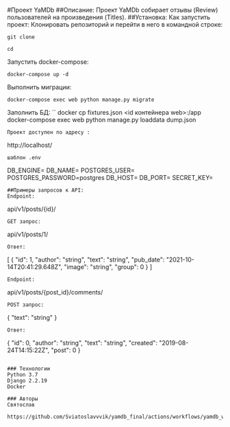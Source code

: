 #Проект YaMDb
##Описание:
Проект YaMDb собирает отзывы (Review) пользователей на произведения (Titles).
##Установка:
Как запустить проект:
Клонировать репозиторий и перейти в него в командной строке:
```
git clone 
```
```
cd 
```
Запустить docker-compose:
```
docker-compose up -d
```
Выполнить миграции:
```
docker-compose exec web python manage.py migrate
```
Заполнить БД:
``
docker cp fixtures.json <id контейнера web>:/app
docker-compose exec web python manage.py loaddata dump.json
```
Проект доступен по адресу :
```
http://localhost/
```
шаблон .env
```
DB_ENGINE=
DB_NAME=
POSTGRES_USER=
POSTGRES_PASSWORD=postgres
DB_HOST=
DB_PORT=
SECRET_KEY=
```
##Примеры запросов к API:
Endpoint:
```
api/v1/posts/{id}/
```
GET запрос:
```
api/v1/posts/1/
```
Ответ:
```
[
    {
      "id": 1,
      "author": "string",
      "text": "string",
      "pub_date": "2021-10-14T20:41:29.648Z",
      "image": "string",
      "group": 0
    }
]
```
Endpoint:
```
api/v1/posts/{post_id}/comments/
```
POST запрос:
```
{
"text": "string"
}
```
Ответ:
```
{
"id": 0,
"author": "string",
"text": "string",
"created": "2019-08-24T14:15:22Z",
"post": 0
}
```

### Технологии
Python 3.7
Django 2.2.19
Docker 

### Авторы
Святослав

https://github.com/Sviatoslavvvik/yamdb_final/actions/workflows/yamdb_workflow.yml/badge.svg